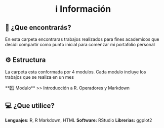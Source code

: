 <h1 align="center">ℹ️ Información</h1>
<h2>🤔 ¿Que encontrarás?</h2>
En esta carpeta encontraras trabajos realizados para fines academicos que decidi compartir como punto inicial para comenzar mi portafolio personal

<h2>⚙️ Estructura</h2>
La carpeta esta conformada por 4 modulos. Cada modulo incluye los trabajos que se realiza en un mes  
<br></br>
**1️⃣ Modulo** >> Introducción a R. Operadores y Markdown

<h2>💻 ¿Que utilice?</h2>

**Lenguajes:** R, R Markdown, HTML
**Software:** RStudio
**Librerias:** ggplot2
